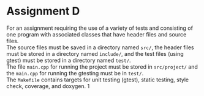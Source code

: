 # Assignment D

For an assignment requiring the use of a variety of tests and consisting of one program with associated classes that have header files and source files.
<br>
The source files must be saved in a directory named <code>src/</code>, the header files must be stored in a directory named <code>include/</code>, and the test files (using gtest) must be stored in a directory named <code>test/</code>.
<br>The file <code>main.cpp</code> for running the project must be stored in <code>src/project/</code> and the <code>main.cpp</code> for running the gtesting must be in <code>test/</code>.
<br>The <code>Makefile</code> contains targets for unit testing (gtest), static testing, style check, coverage, and doxygen.</li>
1
